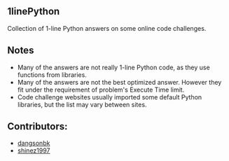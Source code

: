 ## 1linePython

Collection of 1-line Python answers on some online code challenges.

## Notes
- Many of the answers are not really 1-line Python code, as they use functions from libraries.
- Many of the answers are not the best optimized answer. However they fit under the requirement of problem's Execute Time limit.
- Code challenge websites usually imported some default Python libraries, but the list may vary between sites.

## Contributors:
- [dangsonbk](https://github.com/dangsonbk)
- [shinez1997](https://github.com/shinez1997)
